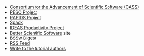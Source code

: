 <!-- intro -->
  * [Consortium for the Advancement of Scientific Software (CASS)](https://cass.community/)
  * [PESO Project](https://pesoproject.org/)
  * [RAPIDS Project](https://rapids.lbl.gov/)
  * [Spack](https://spack.io/)
  * [IDEAS Productivity Project](http://ideas-productivity.org)
  * [Better Scientific Software](https://bssw.io) site
  * [BSSw Digest](https://bssw.io/pages/receive-our-email-digest)
  * [RSS Feed](https://bssw.io/items.rss)
  * [Write to the tutorial authors](mailto:bssw-tutorial@lists.mcs.anl.gov)
